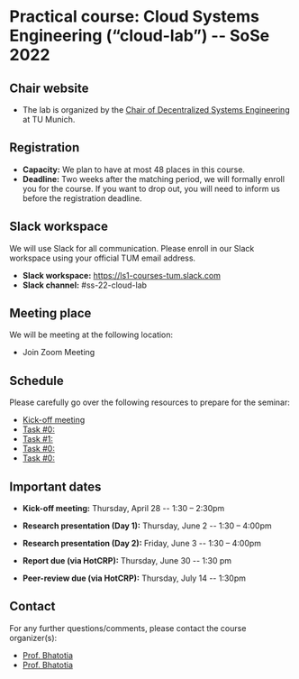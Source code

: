 # Practical course: Cloud Systems Engineering  (“cloud-lab”) -- SoSe 2022

## Chair website

- The lab is organized by the [Chair of Decentralized Systems Engineering](https://dse.in.tum.de/) at TU Munich.

## Registration

- **Capacity:** We plan to have at most 48 places in this course.
- **Deadline:** Two weeks after the matching period, we will formally enroll you for the course. If you want to drop out, you will need to inform us before the registration deadline.  

## Slack workspace

We will use Slack for all communication. Please enroll in our Slack workspace using your official TUM email address.

- **Slack workspace:** https://ls1-courses-tum.slack.com
- **Slack channel:** #ss-22-cloud-lab

## Meeting place

We will be meeting at the following location:

- Join Zoom Meeting

## Schedule

Please carefully go over the following resources to prepare for the seminar:

- [Kick-off meeting](docs/)
- [Task #0: ](docs/)
- [Task #1: ](docs/)
- [Task #0: ](docs/)
- [Task #0: ](docs/)

## Important dates

- **Kick-off meeting:** Thursday, April 28 -- 1:30 – 2:30pm

- **Research presentation (Day 1):** Thursday, June 2 -- 1:30 – 4:00pm

- **Research presentation (Day 2):** Friday, June 3 -- 1:30 – 4:00pm

- **Report due (via HotCRP):** Thursday, June 30 -- 1:30 pm

- **Peer-review due (via HotCRP):** Thursday, July 14 -- 1:30pm




## Contact

For any further questions/comments, please contact the course organizer(s):

- [Prof. Bhatotia](https://dse.in.tum.de/bhatotia/)
- [Prof. Bhatotia](https://dse.in.tum.de/bhatotia/)

